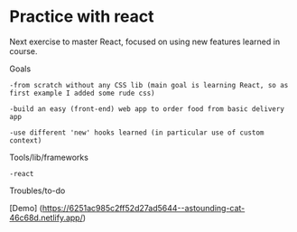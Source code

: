 # Practice with react

Next exercise to master React, focused on using new features learned in course.

Goals

    -from scratch without any CSS lib (main goal is learning React, so as first example I added some rude css)

    -build an easy (front-end) web app to order food from basic delivery app 

    -use different 'new' hooks learned (in particular use of custom context)

Tools/lib/frameworks

    -react

Troubles/to-do


[Demo] (https://6251ac985c2ff52d27ad5644--astounding-cat-46c68d.netlify.app/)